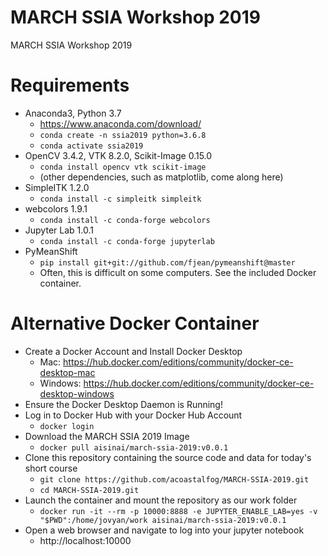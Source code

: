# MARCH SSIA Workshop 2019
MARCH SSIA Workshop 2019

# Requirements
  * Anaconda3, Python 3.7
    * https://www.anaconda.com/download/
    * ```` conda create -n ssia2019 python=3.6.8 ````
    * ```` conda activate ssia2019 ````
  * OpenCV 3.4.2, VTK 8.2.0, Scikit-Image 0.15.0
    * ```` conda install opencv vtk scikit-image ````
    * (other dependencies, such as matplotlib, come along here)
  * SimpleITK 1.2.0
    * ```` conda install -c simpleitk simpleitk ````
  * webcolors 1.9.1
    * ```` conda install -c conda-forge webcolors ````
  * Jupyter Lab 1.0.1
    * ```` conda install -c conda-forge jupyterlab ````
  * PyMeanShift
    * ```` pip install git+git://github.com/fjean/pymeanshift@master ````
    * Often, this is difficult on some computers. See the included Docker container.

# Alternative Docker Container 

  * Create a Docker Account and Install Docker Desktop
    * Mac: https://hub.docker.com/editions/community/docker-ce-desktop-mac
    * Windows: https://hub.docker.com/editions/community/docker-ce-desktop-windows
  * Ensure the Docker Desktop Daemon is Running!
  * Log in to Docker Hub with your Docker Hub Account
    * ```` docker login ````
  * Download the MARCH SSIA 2019 Image
    * ```` docker pull aisinai/march-ssia-2019:v0.0.1 ````
  * Clone this repository containing the source code and data for today's short course
    * ```` git clone https://github.com/acoastalfog/MARCH-SSIA-2019.git ````
    * ```` cd MARCH-SSIA-2019.git ````
  * Launch the container and mount the repository as our work folder
    * ```` docker run -it --rm -p 10000:8888 -e JUPYTER_ENABLE_LAB=yes -v "$PWD":/home/jovyan/work aisinai/march-ssia-2019:v0.0.1 ````
  * Open a web browser and navigate to log into your jupyter notebook
    * http://localhost:10000
